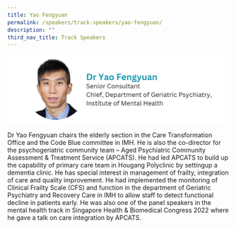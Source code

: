 ```yaml
---
title: Yao Fengyuan
permalink: /speakers/track-speakers/yao-fengyuan/
description: ""
third_nav_title: Track Speakers
---
```

<div style="display: flex; flex-wrap: wrap;">
  <div style="flex-basis: 100%; max-width: 100%;">
    <img alt="track speakers 1" src="/images/SpeakersPhoto/yaofengyuan.png">
  </div>
		</div>
		
Dr Yao Fengyuan chairs the elderly section in the Care Transformation Office and the Code Blue committee in IMH. He is also the co-director for the psychogeriatric community team – Aged Psychiatric Community Assessment &amp; Treatment Service (APCATS). He had led APCATS to build up the capability of primary care team in Hougang Polyclinic by settingup a dementia clinic. He has special interest in management of frailty, integration of care and quality improvement. He had implemented the monitoring of Clinical Frailty Scale (CFS) and function in the department of Geriatric Psychiatry and Recovery Care in IMH to allow staff to detect functional decline in patients early. He was also one of the panel speakers in the mental health track in Singapore Health &amp; Biomedical Congress 2022 where he gave a talk on care integration by APCATS.
